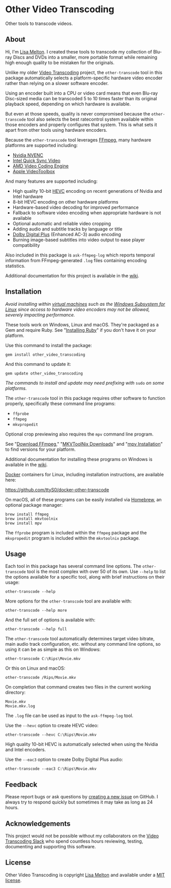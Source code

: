 # Other Video Transcoding

Other tools to transcode videos.

## About

Hi, I'm [Lisa Melton](https://lisamelton.net). I created these tools to transcode my collection of Blu-ray Discs and DVDs into a smaller, more portable format while remaining high enough quality to be mistaken for the originals.

Unlike my older [Video Transcoding](https://github.com/lisamelton/video_transcoding) project, the `other-transcode` tool in this package automatically selects a platform-specific hardware video encoder rather than relying on a slower software encoder.

Using an encoder built into a CPU or video card means that even Blu-ray Disc-sized media can be transcoded 5 to 10 times faster than its original playback speed, depending on which hardware is available.

But even at those speeds, quality is never compromised because the `other-transcode` tool also selects the best ratecontrol system available within those encoders and properly configures that system. This is what sets it apart from other tools using hardware encoders.

Because the `other-transcode` tool leverages [FFmpeg](http://ffmpeg.org/), many hardware platforms are supported including:

* [Nvidia NVENC](https://en.wikipedia.org/wiki/Nvidia_NVENC)
* [Intel Quick Sync Video](https://en.wikipedia.org/wiki/Intel_Quick_Sync_Video)
* [AMD Video Coding Engine](https://en.wikipedia.org/wiki/Video_Coding_Engine)
* [Apple VideoToolbox](https://developer.apple.com/documentation/videotoolbox)

And many features are supported including:

* High quality 10-bit [HEVC](https://en.wikipedia.org/wiki/High_Efficiency_Video_Coding) encoding on recent generations of Nvidia and Intel hardware
* 8-bit HEVC encoding on other hardware platforms
* Hardware-based video decoding for improved performance
* Fallback to software video encoding when appropriate hardware is not available
* Optional automatic and reliable video cropping
* Adding audio and subtitle tracks by language or title
* [Dolby Digital Plus](https://en.wikipedia.org/wiki/Dolby_Digital_Plus) (Enhanced AC-3) audio encoding
* Burning image-based subtitles into video output to ease player compatibility

Also included in this package is `ask-ffmpeg-log` which reports temporal information from FFmpeg-generated `.log` files containing encoding statistics.

Additional documentation for this project is available in the [wiki](https://github.com/lisamelton/other_video_transcoding/wiki).

## Installation

_Avoid installing within [virtual machines](https://en.wikipedia.org/wiki/Virtual_machine) such as the [Windows Subsystem for Linux](https://en.wikipedia.org/wiki/Windows_Subsystem_for_Linux) since access to hardware video encoders may not be allowed, severely impacting performance._

These tools work on Windows, Linux and macOS. They're packaged as a Gem and require Ruby. See "[Installing Ruby](https://www.ruby-lang.org/en/documentation/installation/)" if you don't have it on your platform.

Use this command to install the package: 

    gem install other_video_transcoding

And this command to update it:

    gem update other_video_transcoding

_The commands to install and update may need prefixing with_ `sudo` _on some platforms._

The `other-transcode` tool in this package requires other software to function properly, specifically these command line programs:

* `ffprobe`
* `ffmpeg`
* `mkvpropedit`

Optional crop previewing also requires the `mpv` command line program.

See "[Download FFmpeg](https://ffmpeg.org/download.html)," "[MKVToolNix Downloads](https://mkvtoolnix.download/downloads.html)" and "[mpv Installation](https://mpv.io/installation/)" to find versions for your platform.

Additional documentation for installing these programs on Windows is available in the [wiki](https://github.com/lisamelton/other_video_transcoding/wiki/Windows).

[Docker](https://en.wikipedia.org/wiki/Docker_(software)) containers for Linux, including installation instructions, are available here:

https://github.com/ttyS0/docker-other-transcode

On macOS, all of these programs can be easily installed via [Homebrew](http://brew.sh/), an optional package manager:

    brew install ffmpeg
    brew install mkvtoolnix
    brew install mpv

The `ffprobe` program is included within the `ffmpeg` package and the `mkvpropedit` program is included within the `mkvtoolnix` package.

## Usage

Each tool in this package has several command line options. The `other-transcode` tool is the most complex with over 50 of its own. Use `--help` to list the options available for a specific tool, along with brief instructions on their usage:

    other-transcode --help

More options for the `other-transcode` tool are available with:

    other-transcode --help more

And the full set of options is available with:

    other-transcode --help full

The `other-transcode` tool automatically determines target video bitrate, main audio track configuration, etc. without any command line options, so using it can be as simple as this on Windows:

    other-transcode C:\Rips\Movie.mkv

Or this on Linux and macOS:

    other-transcode /Rips/Movie.mkv

On completion that command creates two files in the current working directory:

    Movie.mkv
    Movie.mkv.log

The `.log` file can be used as input to the `ask-ffmpeg-log` tool.

Use the `--hevc` option to create HEVC video:

    other-transcode --hevc C:\Rips\Movie.mkv

High quality 10-bit HEVC is automatically selected when using the Nvidia and Intel encoders.

Use the `--eac3` option to create Dolby Digital Plus audio:

    other-transcode --eac3 C:\Rips\Movie.mkv

## Feedback

Please report bugs or ask questions by [creating a new issue](https://github.com/lisamelton/other_video_transcoding/issues) on GitHub. I always try to respond quickly but sometimes it may take as long as 24 hours.

## Acknowledgements

This project would not be possible without my collaborators on the [Video Transcoding Slack](https://videotranscoding.slack.com/) who spend countless hours reviewing, testing, documenting and supporting this software.

## License

Other Video Transcoding is copyright [Lisa Melton](https://lisamelton.net) and available under a [MIT license](https://github.com/lisamelton/other_video_transcoding/blob/master/LICENSE).
